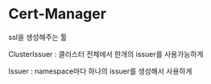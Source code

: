 # Cert-Manager

ssl을 생성해주는 툴 



ClusterIssuer : 클러스터 전체에서 한개의 issuer를 사용가능하게

Issuer : namespace마다 하나의 issuer를 생성해서 사용하게 

